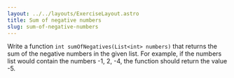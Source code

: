 ```yaml
---
layout: ../../layouts/ExerciseLayout.astro
title: Sum of negative numbers
slug: sum-of-negative-numbers
---
```


Write a function `int sumOfNegatives(List<int> numbers)` that returns the sum of the negative numbers in the given list. For example, if the numbers list would contain the numbers -1, 2, -4, the function should return the value -5.
